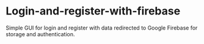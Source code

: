 # Login-and-register-with-firebase
Simple GUI for login and register with data redirected to Google Firebase for storage and authentication.
